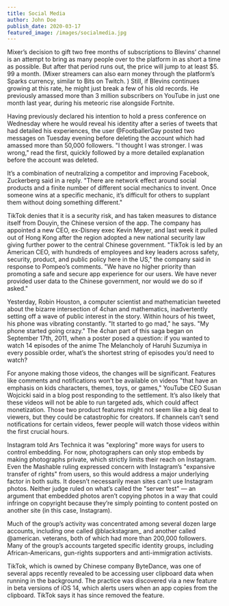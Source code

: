 ```yaml
---
title: Social Media
author: John Doe
publish_date: 2020-03-17
featured_image: /images/socialmedia.jpg
---
```


Mixer’s decision to gift two free months of subscriptions to Blevins’ channel is an attempt to bring as many people over to the platform in as short a time as possible. But after that period runs out, the price will jump to at least $5. 99 a month. (Mixer streamers can also earn money through the platform’s Sparks currency, similar to Bits on Twitch. ) Still, if Blevins continues growing at this rate, he might just break a few of his old records. He previously amassed more than 3 million subscribers on YouTube in just one month last year, during his meteoric rise alongside Fortnite.

Having previously declared his intention to hold a press conference on Wednesday where he would reveal his identity after a series of tweets that had detailed his experiences, the user @FootballerGay posted two messages on Tuesday evening before deleting the account which had amassed more than 50,000 followers. "I thought I was stronger. I was wrong," read the first, quickly followed by a more detailed explanation before the account was deleted.

It’s a combination of neutralizing a competitor and improving Facebook, Zuckerberg said in a reply. "There are network effect around social products and a finite number of different social mechanics to invent. Once someone wins at a specific mechanic, it’s difficult for others to supplant them without doing something different."

TikTok denies that it is a security risk, and has taken measures to distance itself from Douyin, the Chinese version of the app. The company has appointed a new CEO, ex-Disney exec Kevin Meyer, and last week it pulled out of Hong Kong after the region adopted a new national security law giving further power to the central Chinese government. "TikTok is led by an American CEO, with hundreds of employees and key leaders across safety, security, product, and public policy here in the US," the company said in response to Pompeo’s comments. "We have no higher priority than promoting a safe and secure app experience for our users. We have never provided user data to the Chinese government, nor would we do so if asked."

Yesterday, Robin Houston, a computer scientist and mathematician tweeted about the bizarre intersection of 4chan and mathematics, inadvertently setting off a wave of public interest in the story. Within hours of his tweet, his phone was vibrating constantly. "It started to go mad," he says. "My phone started going crazy." The 4chan part of this saga began on September 17th, 2011, when a poster posed a question: if you wanted to watch 14 episodes of the anime The Melancholy of Haruhi Suzumiya in every possible order, what’s the shortest string of episodes you’d need to watch?

For anyone making those videos, the changes will be significant. Features like comments and notifications won’t be available on videos "that have an emphasis on kids characters, themes, toys, or games," YouTube CEO Susan Wojcicki said in a blog post responding to the settlement. It’s also likely that these videos will not be able to run targeted ads, which could affect monetization. Those two product features might not seem like a big deal to viewers, but they could be catastrophic for creators. If channels can’t send notifications for certain videos, fewer people will watch those videos within the first crucial hours.

Instagram told Ars Technica it was "exploring" more ways for users to control embedding. For now, photographers can only stop embeds by making photographs private, which strictly limits their reach on Instagram. Even the Mashable ruling expressed concern with Instagram’s "expansive transfer of rights" from users, so this would address a major underlying factor in both suits. It doesn’t necessarily mean sites can’t use Instagram photos. Neither judge ruled on what’s called the "server test" — an argument that embedded photos aren’t copying photos in a way that could infringe on copyright because they’re simply pointing to content posted on another site (in this case, Instagram).

Much of the group’s activity was concentrated among several dozen large accounts, including one called @blackstagram\_ and another called @american. veterans, both of which had more than 200,000 followers. Many of the group’s accounts targeted specific identity groups, including African-Americans, gun-rights supporters and anti-immigration activists.

TikTok, which is owned by Chinese company ByteDance, was one of several apps recently revealed to be accessing user clipboard data when running in the background. The practice was discovered via a new feature in beta versions of iOS 14, which alerts users when an app copies from the clipboard. TikTok says it has since removed the feature.
